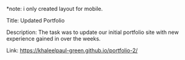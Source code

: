 *note: i only created layout for mobile.

Title: Updated Portfolio

Description: The task was to update our initial portfolio site with new experience gained in over the weeks.

Link: https://khaleelpaul-green.github.io/portfolio-2/

